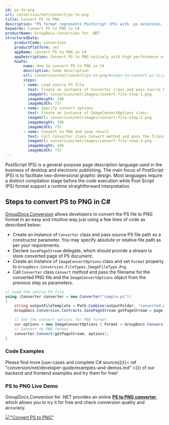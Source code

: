 ```yaml
---
id: ps-to-png
url: conversion/net/convert/ps-to-png
title: Convert PS to PNG
description: "PS format represents PostScript (PS) with .ps extension. Learn how to convert PS to PNG file programmatically in C# language using GroupDocs.Conversion for .NET library."
keywords: Convert PS to PNG in C#
productName: GroupDocs.Conversion for .NET
structuredData:
    productCode: conversion
    productPlatform: net
    appName: Convert PS to PNG in C#
    appDescription: Convert PS to PNG natively with high performance using C# language and server side GroupDocs.Conversion for .NET APIs, without the use of any software like Microsoft or Open Office.
    howTo:
        name: How to convert PS to PNG in C# 
        description: Some description
        url: conversion/net/convert/ps-to-png/#steps-to-convert-ps-to-png-in-c
        steps:
        - name: Load source PS file 
          text: Create an instance of Converter class and pass source PS file path as a constructor parameter. You may specify absolute or relative file path as per your requirements. 
          imageUrl: conversion/net/images/convert-file-step-1.png
          imageHeight: 196
          imageWidth: 737
        - name: Specify convert options 
          text: Create an instance of ImageConvertOptions class.
          imageUrl: conversion/net/images/convert-file-step-2.png
          imageHeight: 196
          imageWidth: 737
        - name: Convert to PNG and save result 
          text: Call Converter class Convert method and pass the filename for the converted HTML file and the ImageConvertOptions object from the previous step as parameters.
          imageUrl: conversion/net/images/convert-file-step-3.png
          imageHeight: 196
          imageWidth: 737
---
```


PostScript (PS) is a general-purpose page description language used in the business of desktop and electronic publishing. The main focus of PostScript (PS) is to facilitate two-dimensional graphic design. Most languages require a distinct compilation stage before the code execution while Post Script (PS) format support a runtime straightforward interpretation.

## Steps to convert PS to PNG in C#

[GroupDocs.Conversion](https://products.groupdocs.com/conversion/net) allows developers to convert the PS file to PNG format in an easy and intuitive way just using a few lines of code as described below:

* Create an instance of `Converter` class and pass source PS file path as a constructor parameter. You may specify absolute or relative file path as per your requirements. 
* Declare `SavePageStream` delegate, which should provide a stream to store converted page of PS document.
* Create an instance of `ImageConvertOptions` class and set `Format` property to `GroupDocs.Conversion.FileTypes.ImageFileType.Png`.
* Call `Converter` class `Convert` method and pass the filename for the converted PNG file and the `ImageConvertOptions` object from the previous step as parameters.

```csharp
// Load the source PS file
using (Converter converter = new Converter("sample.ps"))
{
    string outputFileTemplate = Path.Combine(outputFolder, "converted-page-{0}.png");
    GroupDocs.Conversion.Contracts.SavePageStream getPageStream = page => new FileStream(string.Format(outputFileTemplate, page), FileMode.Create);

    // Set the convert options for PNG format
    var options = new ImageConvertOptions { Format = GroupDocs.Conversion.FileTypes.ImageFileType.Png };   
    // Convert to PNG format
    converter.Convert(getPageStream, options);
}
```

### Code Examples

Please find more [use-cases and complete C# sources]({{< ref "conversion/net/developer-guide/examples-and-demos.md" >}}) of our backend and frontend examples and try them for free!

### PS to PNG Live Demo

GroupDocs.Conversion for .NET provides an online [**PS to PNG converter**](https://products.groupdocs.app/conversion/ps-to-png), which allows you to try it for free and check conversion quality and accuracy.

[!["Convert PS to PNG"](conversion/net/images/convert-to-png/convert-ps-to-png.png)](https://products.groupdocs.app/conversion/ps-to-png)
